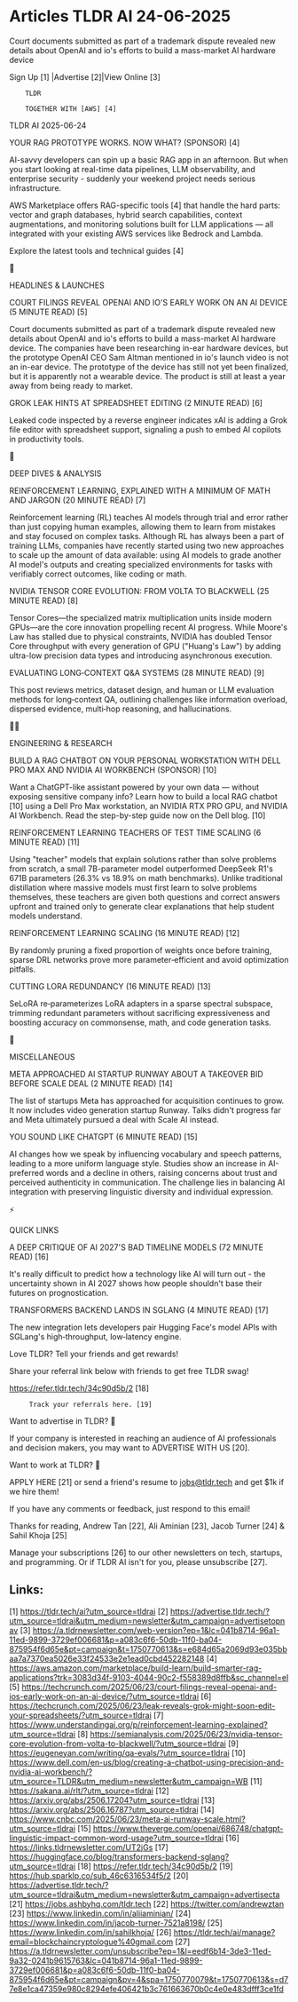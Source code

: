 # Articles TLDR AI 24-06-2025

Court documents submitted as part of a trademark dispute revealed new
details about OpenAI and io's efforts to build a mass-market AI
hardware
device ‌ ‌ ‌ ‌ ‌ ‌ ‌ ‌ ‌ ‌ ‌ ‌ ‌ ‌ ‌ ‌ ‌ ‌ ‌ ‌ ‌ ‌ ‌ ‌ ‌ ‌  ‌ ‌ ‌ ‌ ‌ ‌ ‌ ‌ ‌ ‌ ‌ ‌ ‌ ‌ ‌ ‌ ‌ ‌ ‌ ‌ ‌ ‌ ‌ ‌ ‌ ‌ 


 Sign Up [1] |Advertise [2]|View Online [3] 

		TLDR 

		TOGETHER WITH [AWS] [4]

TLDR AI 2025-06-24

 YOUR RAG PROTOTYPE WORKS. NOW WHAT? (SPONSOR) [4] 

 AI-savvy developers can spin up a basic RAG app in an afternoon. But
when you start looking at real-time data pipelines, LLM observability,
and enterprise security - suddenly your weekend project needs serious
infrastructure.

AWS Marketplace offers RAG-specific tools [4] that handle the hard
parts: vector and graph databases, hybrid search capabilities, context
augmentations, and monitoring solutions built for LLM applications —
all integrated with your existing AWS services like Bedrock and
Lambda.

Explore the latest tools and technical guides [4]

🚀 

HEADLINES & LAUNCHES

 COURT FILINGS REVEAL OPENAI AND IO'S EARLY WORK ON AN AI DEVICE (5
MINUTE READ) [5] 

 Court documents submitted as part of a trademark dispute revealed new
details about OpenAI and io's efforts to build a mass-market AI
hardware device. The companies have been researching in-ear hardware
devices, but the prototype OpenAI CEO Sam Altman mentioned in io's
launch video is not an in-ear device. The prototype of the device has
still not yet been finalized, but it is apparently not a wearable
device. The product is still at least a year away from being ready to
market. 

 GROK LEAK HINTS AT SPREADSHEET EDITING (2 MINUTE READ) [6] 

 Leaked code inspected by a reverse engineer indicates xAI is adding a
Grok file editor with spreadsheet support, signaling a push to embed
AI copilots in productivity tools. 

🧠 

DEEP DIVES & ANALYSIS

 REINFORCEMENT LEARNING, EXPLAINED WITH A MINIMUM OF MATH AND JARGON
(20 MINUTE READ) [7] 

 Reinforcement learning (RL) teaches AI models through trial and error
rather than just copying human examples, allowing them to learn from
mistakes and stay focused on complex tasks. Although RL has always
been a part of training LLMs, companies have recently started using
two new approaches to scale up the amount of data available: using AI
models to grade another AI model's outputs and creating specialized
environments for tasks with verifiably correct outcomes, like coding
or math. 

 NVIDIA TENSOR CORE EVOLUTION: FROM VOLTA TO BLACKWELL (25 MINUTE
READ) [8] 

 Tensor Cores—the specialized matrix multiplication units inside
modern GPUs—are the core innovation propelling recent AI progress.
While Moore's Law has stalled due to physical constraints, NVIDIA has
doubled Tensor Core throughput with every generation of GPU ("Huang's
Law") by adding ultra-low precision data types and introducing
asynchronous execution. 

 EVALUATING LONG‑CONTEXT Q&A SYSTEMS (28 MINUTE READ) [9] 

 This post reviews metrics, dataset design, and human or LLM
evaluation methods for long‑context QA, outlining challenges like
information overload, dispersed evidence, multi‑hop reasoning, and
hallucinations. 

🧑‍💻 

ENGINEERING & RESEARCH

 BUILD A RAG CHATBOT ON YOUR PERSONAL WORKSTATION WITH DELL PRO MAX
AND NVIDIA AI WORKBENCH (SPONSOR) [10] 

 Want a ChatGPT-like assistant powered by your own data — without
exposing sensitive company info? Learn how to build a local RAG
chatbot [10] using a Dell Pro Max workstation, an NVIDIA RTX PRO GPU,
and NVIDIA AI Workbench. Read the step-by-step guide now on the Dell
blog. [10] 

 REINFORCEMENT LEARNING TEACHERS OF TEST TIME SCALING (6 MINUTE READ)
[11] 

 Using "teacher" models that explain solutions rather than solve
problems from scratch, a small 7B-parameter model outperformed
DeepSeek R1's 671B parameters (26.3% vs 18.9% on math benchmarks).
Unlike traditional distillation where massive models must first learn
to solve problems themselves, these teachers are given both questions
and correct answers upfront and trained only to generate clear
explanations that help student models understand. 

 REINFORCEMENT LEARNING SCALING (16 MINUTE READ) [12] 

 By randomly pruning a fixed proportion of weights once before
training, sparse DRL networks prove more parameter‑efficient and
avoid optimization pitfalls. 

 CUTTING LORA REDUNDANCY (16 MINUTE READ) [13] 

 SeLoRA re‑parameterizes LoRA adapters in a sparse spectral
subspace, trimming redundant parameters without sacrificing
expressiveness and boosting accuracy on commonsense, math, and code
generation tasks. 

🎁 

MISCELLANEOUS

 META APPROACHED AI STARTUP RUNWAY ABOUT A TAKEOVER BID BEFORE SCALE
DEAL (2 MINUTE READ) [14] 

 The list of startups Meta has approached for acquisition continues to
grow. It now includes video generation startup Runway. Talks didn't
progress far and Meta ultimately pursued a deal with Scale AI instead.


 YOU SOUND LIKE CHATGPT (6 MINUTE READ) [15] 

 AI changes how we speak by influencing vocabulary and speech
patterns, leading to a more uniform language style. Studies show an
increase in AI-preferred words and a decline in others, raising
concerns about trust and perceived authenticity in communication. The
challenge lies in balancing AI integration with preserving linguistic
diversity and individual expression. 

⚡ 

QUICK LINKS

 A DEEP CRITIQUE OF AI 2027'S BAD TIMELINE MODELS (72 MINUTE READ)
[16] 

 It's really difficult to predict how a technology like AI will turn
out - the uncertainty shown in AI 2027 shows how people shouldn't base
their futures on prognostication. 

 TRANSFORMERS BACKEND LANDS IN SGLANG (4 MINUTE READ) [17] 

 The new integration lets developers pair Hugging Face's model APIs
with SGLang's high‑throughput, low‑latency engine. 

Love TLDR? Tell your friends and get rewards!

 Share your referral link below with friends to get free TLDR swag! 

 https://refer.tldr.tech/34c90d5b/2 [18] 

		 Track your referrals here. [19] 

Want to advertise in TLDR? 📰

 If your company is interested in reaching an audience of AI
professionals and decision makers, you may want to ADVERTISE WITH US
[20]. 

Want to work at TLDR? 💼

 APPLY HERE [21] or send a friend's resume to jobs@tldr.tech and get
$1k if we hire them! 

 If you have any comments or feedback, just respond to this email! 

Thanks for reading, 
Andrew Tan [22], Ali Aminian [23], Jacob Turner [24] & Sahil Khoja
[25] 

 Manage your subscriptions [26] to our other newsletters on tech,
startups, and programming. Or if TLDR AI isn't for you, please
unsubscribe [27]. 

 

Links:
------
[1] https://tldr.tech/ai?utm_source=tldrai
[2] https://advertise.tldr.tech/?utm_source=tldrai&utm_medium=newsletter&utm_campaign=advertisetopnav
[3] https://a.tldrnewsletter.com/web-version?ep=1&lc=041b8714-96a1-11ed-9899-3729ef006681&p=a083c6f6-50db-11f0-ba04-875954f6d65e&pt=campaign&t=1750770613&s=e684d65a2069d93e035bbaa7a7370ea5026e33f24533e2e1ead0cbd452282148
[4] https://aws.amazon.com/marketplace/build-learn/build-smarter-rag-applications?trk=3083d34f-9103-4044-90c2-f558389d8ffb&sc_channel=el
[5] https://techcrunch.com/2025/06/23/court-filings-reveal-openai-and-ios-early-work-on-an-ai-device/?utm_source=tldrai
[6] https://techcrunch.com/2025/06/23/leak-reveals-grok-might-soon-edit-your-spreadsheets/?utm_source=tldrai
[7] https://www.understandingai.org/p/reinforcement-learning-explained?utm_source=tldrai
[8] https://semianalysis.com/2025/06/23/nvidia-tensor-core-evolution-from-volta-to-blackwell/?utm_source=tldrai
[9] https://eugeneyan.com/writing/qa-evals/?utm_source=tldrai
[10] https://www.dell.com/en-us/blog/creating-a-chatbot-using-precision-and-nvidia-ai-workbench/?utm_source=TLDR&utm_medium=newsletter&utm_campaign=WB
[11] https://sakana.ai/rlt/?utm_source=tldrai
[12] https://arxiv.org/abs/2506.17204?utm_source=tldrai
[13] https://arxiv.org/abs/2506.16787?utm_source=tldrai
[14] https://www.cnbc.com/2025/06/23/meta-ai-runway-scale.html?utm_source=tldrai
[15] https://www.theverge.com/openai/686748/chatgpt-linguistic-impact-common-word-usage?utm_source=tldrai
[16] https://links.tldrnewsletter.com/UT2jGs
[17] https://huggingface.co/blog/transformers-backend-sglang?utm_source=tldrai
[18] https://refer.tldr.tech/34c90d5b/2
[19] https://hub.sparklp.co/sub_46c6316534f5/2
[20] https://advertise.tldr.tech/?utm_source=tldrai&utm_medium=newsletter&utm_campaign=advertisecta
[21] https://jobs.ashbyhq.com/tldr.tech
[22] https://twitter.com/andrewztan
[23] https://www.linkedin.com/in/aliiaminian/
[24] https://www.linkedin.com/in/jacob-turner-7521a8198/
[25] https://www.linkedin.com/in/sahilkhoja/
[26] https://tldr.tech/ai/manage?email=blockchaincryptologue%40gmail.com
[27] https://a.tldrnewsletter.com/unsubscribe?ep=1&l=eedf6b14-3de3-11ed-9a32-0241b9615763&lc=041b8714-96a1-11ed-9899-3729ef006681&p=a083c6f6-50db-11f0-ba04-875954f6d65e&pt=campaign&pv=4&spa=1750770079&t=1750770613&s=d77e8e1ca47359e980c8294efe406421b3c761663670b0c4e0e483dfff3ce1fd